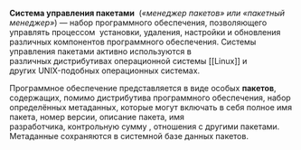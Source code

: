 **Система управления пакетами**  (_«менеджер пакетов» или «пакетный менеджер»_) — набор программного обеспечения, позволяющего управлять процессом  установки, удаления, настройки и обновления различных компонентов программного обеспечения. Системы управления пакетами активно используются в различных дистрибутивах операционной системы [[Linux]] и других UNIX-подобных операционных системах.

Программное обеспечение представляется в виде особых **пакетов**, содержащих, помимо дистрибутива программного обеспечения, набор определённых метаданных, которые могут включать в себя полное имя пакета, номер версии, описание пакета, имя разработчика, контрольную сумму , отношения с другими пакетами. Метаданные сохраняются в системной базе данных пакетов.